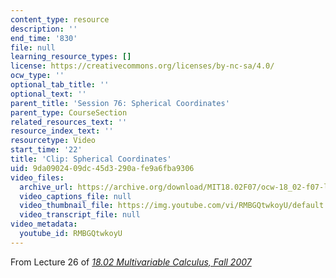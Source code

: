 ```yaml
---
content_type: resource
description: ''
end_time: '830'
file: null
learning_resource_types: []
license: https://creativecommons.org/licenses/by-nc-sa/4.0/
ocw_type: ''
optional_tab_title: ''
optional_text: ''
parent_title: 'Session 76: Spherical Coordinates'
parent_type: CourseSection
related_resources_text: ''
resource_index_text: ''
resourcetype: Video
start_time: '22'
title: 'Clip: Spherical Coordinates'
uid: 9da09024-09dc-45d3-290a-fe9a6fba9306
video_files:
  archive_url: https://archive.org/download/MIT18.02F07/ocw-18_02-f07-lec26_300k.mp4
  video_captions_file: null
  video_thumbnail_file: https://img.youtube.com/vi/RMBGQtwkoyU/default.jpg
  video_transcript_file: null
video_metadata:
  youtube_id: RMBGQtwkoyU
---
```


From Lecture 26 of [_18.02 Multivariable Calculus, Fall 2007_](/courses/18-02-multivariable-calculus-fall-2007/video_galleries/video-lectures)


